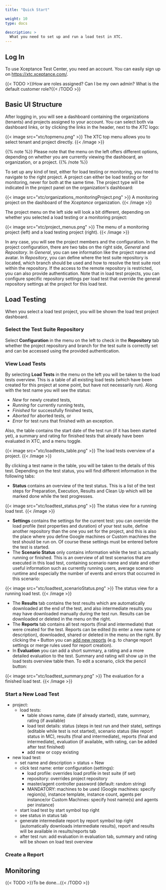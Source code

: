 ```yaml
---
title: "Quick Start"

weight: 10
type: docs

description: >
  What you need to set up and run a load test in XTC.
---
```


## Log In

To use Xceptance Test Center, you need an account. You can easily sign up on https://xtc.xceptance.com/.

{{< TODO >}}How are roles assigned? Can I be my own admin? What is the default customer role?{{< /TODO >}}

## Basic UI Structure

After logging in, you will see a dashboard containing the organizations (tenants) and projects assigned to your account. You can select both via dashboard links, or by clicking the links in the header, next to the _XTC_ logo:

{{< image src="xtc/topmenu.png" >}}
The XTC top menu allows you to select tenant and project directly. 
{{< /image >}}

{{% note %}}
Please note that the menu on the left offers different options, depending on whether you are currently viewing the dashboard, an organization, or a project.
{{% /note %}}

To set up any kind of test, either for load testing or monitoring, you need to navigate to the right project. A project can either be load testing or for monitoring, never for both at the same time. The project type will be indicated in the project panel on the organization's dashboard:

{{< image src="xtc/organizations_monitoringProject.png" >}}
A monitoring project on the dashboard of the _Xceptance_ organization.
{{< /image >}}

The project menu on the left side will look a bit different, depending on whether you selected a load testing or a monitoring project:

{{< image src="xtc/project_menus.png" >}}
The menu of a monitoring project (left) and a load testing project (right).
{{< /image >}}

In any case, you will see the project members and the configuration. In the project configuration, there are two tabs on the right side, _General_ and _Repository_. In _General_, you can see information like the project name and avatar. In _Repository_, you can define where the test suite repository is located, which branch should be used and how to resolve the test suite root within the repository. If the access to the remote repository is restricted, you can also provide authentication. Note that in load test projects, you can configure specific repository settings per load test that override the general repository settings at the project for this load test.

## Load Testing

When you select a load test project, you will be shown the load test project dashboard. 

### Select the Test Suite Repository

Select **Configuration** in the menu on the left to check in the **Repository** tab whether the project repository and branch for the test suite is correctly set and can be accessed using the provided authentication.

### View Load Tests

By selecting **Load Tests** in the menu on the left you will be taken to the load tests overview. This is a table of all existing load tests (which have been created for this project at some point, but have not necessarily run). Along with the test name you will see the status:
* _New_ for newly created tests,
* _Running_ for currently running tests, 
* _Finished_ for successfully finished tests, 
* _Aborted_ for aborted tests, or 
* _Error_ for test runs that finished with an exception.

Also, the table contains the start date of the test run (if it has been started yet), a summary and rating for finished tests that already have been evaluated in XTC, and a menu toggle. 

{{< image src="xtc/loadtests_table.png" >}}
The load tests overview of a project.
{{< /image >}}

By clicking a test name in the table, you will be taken to the details of this test. Depending on the test status, you will find different information in the following tabs:

* **Status** contains an overview of the test status. This is a list of the test steps for Preparation, Execution, Results and Clean Up which will be marked done while the test progresses. 

{{< image src="xtc/loadtest_status.png" >}}
The status view for a running load test.
{{< /image >}}

* **Settings** contains the settings for the current test: you can override the load profile (test properties and duration) of your test suite, define another repository than the one you set for the project, and this is also the place where you define Google machines or Custom machines the test should be run on. Of course these settings must be entered before the test is started. 
* The **Scenario Status** only contains information while the test is actually running or finished. This is an overview of all test scenarios that are executed in this load test, containing scenario name and state and other useful information such as currently running users, average scenario runtime and especially the number of events and errors that occurred in this scenario:

{{< image src="xtc/loadtest_scenarioStatus.png" >}}
The status view for a running load test.
{{< /image >}}

* The **Results** tab contains the test results which are automatically downloaded at the end of the test, and also intermediate results you may have downloaded manually during the test run. Results can be downloaded or deleted in the menu on the right.
* The **Reports** tab contains all test reports (final and intermediate) that were created for the test. Reports can be edited (to enter a new name or description), downloaded, shared or deleted in the menu on the right. By clicking the `+` Button you can [add new reports](#create-a-report) (e.g. to change report settings or merge rules used for report creation).
* In **Evaluation** you can add a short summary, a rating and a more detailed evaluation to the test. Summary and rating will show up in the load tests overview table then. To edit a scenario, click the pencil button:

{{< image src="xtc/loadtest_summary.png" >}}
The evaluation for a finished load test.
{{< /image >}}


### Start a New Load Test

* project: 
    * load tests: 
        * table shows name, date (if already started), state, summary, rating (if available)
        * load test details: status (steps in test run and their state), settings (editable while test is not started), scenario status (like report status in MC), results (final and intermediate), reports (final and intermediate), evaluation (if available, with rating, can be added after test finished) 
        * add new or copy existing
* new load test: 
    * set name and description > status = New
    * click test name: enter configuration (settings): 
        * load profile: overrides load profile in test suite (if set)
        * repository: overrides project repository
        * master/agent controller password (default: random string)
        * MANDATORY: machines to be used (Google machines: specify region(s), instance template, instance count, agents per instance/or Custom Machines: specify host name(s) and agents per instance)
    * start load test by start symbol top right
    * see status in status tab
    * generate intermediate report by report symbol top right (automatically downloads intermediate results), report and results will be available in results/reports tab
    * after test run: add evaluation in evaluation tab, summary and rating will be shown on load test overview

### Create a Report

## Monitoring

{{< TODO >}}To be done...{{< /TODO >}}

